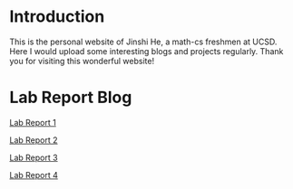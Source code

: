 # Introduction
This is the personal website of Jinshi He, a math-cs freshmen at UCSD. Here I would upload some interesting blogs and projects regularly. Thank you for visiting this wonderful website!

# Lab Report Blog
[Lab Report 1](lab-report-1-week-2.md)

[Lab Report 2](lab-report-2-week-4.md)

[Lab Report 3](lab-report-3-week-6.md)

[Lab Report 4](lab-report-4-week-8.md)
